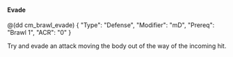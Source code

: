 #### Evade

@(dd cm_brawl_evade)
{ "Type": "Defense",
	"Modifier": "mD",
	"Prereq": "Brawl 1",
	"ACR": "0"
}

Try and evade an attack moving the body out of the way of the incoming hit.

